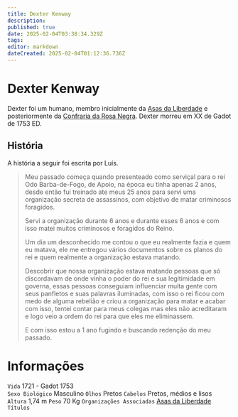 ```yaml
---
title: Dexter Kenway
description: 
published: true
date: 2025-02-04T03:38:34.329Z
tags: 
editor: markdown
dateCreated: 2025-02-04T01:12:36.736Z
---
```


# Dexter Kenway
Dexter foi um humano, membro inicialmente da [Asas da Liberdade](/faccoes/faccoes-independentes/asas-da-liberdade) e posteriormente da [Confraria da Rosa Negra](/faccoes/faccoes-independentes/confraria-da-rosa-negra). Dexter morreu em XX de Gadot de 1753 ED.

## História
A história a seguir foi escrita por Luís.

> Meu passado começa quando presenteado como serviçal para o rei Odo Barba-de-Fogo, de Apoio, na época eu tinha apenas 2 anos, desde então fui treinado ate meus 25 anos para servi uma organização secreta de assassinos, com objetivo de matar criminosos foragidos. 
>
> Servi a organização durante 6 anos e durante esses 6 anos e com isso matei muitos  criminosos e foragidos do Reino. 
>
> Um dia um desconhecido me contou o que eu realmente fazia e quem eu matava, ele me entregou vários documentos sobre os planos do rei e quem realmente a organização estava matando. 
>
> Descobrir que nossa organização estava matando pessoas que só discordavam de onde vinha o poder do rei e sua legitimidade em governa, essas pessoas conseguiam influenciar muita gente com seus panfletos e suas palavras iluminadas, com isso o rei ficou com medo de alguma rebelião e criou a organização para matar e acabar com isso, tentei contar para meus colegas mas eles não acreditaram e logo veio a ordem do rei para que eles me eliminassem. 
>
> E com isso estou a 1 ano fugindo e buscando redenção do meu passado.

# Informações
`Vida` 1721 - Gadot 1753  
`Sexo Biológico` Masculino
`Olhos` Pretos
`Cabelos` Pretos, médios e lisos
`Altura` 1,74 m
`Peso` 70 Kg
`Organizações Associadas` [Asas da Liberdade](/faccoes/faccoes-independentes/asas-da-liberdade)
`Títulos` 
